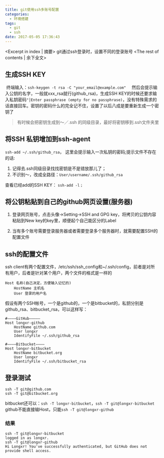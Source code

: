 ```yaml
---
title: git使用ssh多账号配置
categories:
  - 环境搭建
tags:
  - git
  - ssh
date: 2017-05-05 17:36:43
---
```


<Excerpt in index | 摘要> 
git通过ssh登录时，设置不同的登录账号<!-- more -->
<The rest of contents | 余下全文>

## 生成SSH KEY 
 终端输入：`ssh-keygen -t rsa -C "your_email@example.com" `
 
然后会提示输入公钥的名字，一般就xxx_rsa就行(github_rsa)，生成SSH KEY的时候还要求输入私钥密码`"│Enter passphrase (empty for no passphrase)`，没有特殊需求的话直接回车。密钥的密码什么的完全记不住，设置了以后八成是要重新生成一个密钥了
 
> 有时候会把密钥生成到～／.ssh 的同级目录，最好将密钥移到.ssh文件夹里 

## 将SSH 私钥增加到ssh-agent
`ssh-add ~/.ssh/github_rsa`， 这里会提示输入一次私钥的密码;提示文件不存在的话:

1. 记得去.ssh同级目录找找密钥是不是错放那儿了； 
2. 不识别～，改成全路径：`User/username/.ssh/github_rsa `

查看已经add的SSH KEY： `ssh-add -l；` 

## 将公钥粘贴到自己的github网页设置(服务器) 
1. 登录网页账号，点击头像->Setting->SSH and GPG key，将拷贝的公钥内容粘贴到New key的key里，顺便起个自己能区分的Label 

2. 当有多个账号需要登录服务器或者需要登录多个服务器时，就需要配置SSH的配置文件 

## ssh的配置文件 
ssh client有两个配置文件，/etc/ssh/ssh_config和~/.ssh/config，前者是对所有用户，后者是针对某个用户，两个文件的格式是一样的 

```
Host 名称(自己决定，方便输入记忆的) 
    HostName 主机名 
    User 登录的用户名 
```

假设有两个SSH帐号，一个是github的，一个是bitbucket的，私钥分别是github_rsa、bitbucket_rsa，可以这样写： 

```
#————GitHub————— 
Host longxr-github 
    HostName github.com 
    User longxr 
    IdentifyFile ~/.ssh/github_rsa 

#————Bitbucket———— 
Host longxr-bitbucket 
    HostName bitbucket.org 
    User longxr 
    IdentifyFile ~/.ssh/bitbucket_rsa 
```

## 登录测试 
```
ssh -T git@github.com 
ssh -T git@bitbucket.org 
```

bitbucket还可以：`ssh -T longxr-bitbucket`，`ssh -T git@longxr-bitbucket`
github不能直接输Host，只能`ssh -T git@longxr-github` 

### 结果 
```
ssh -T git@longxr-bitbucket 
logged in as longxr. 
ssh -T git@longxr-github 
Hi Longxr! You've successfully authenticated, but GitHub does not provide shell access. 
```


